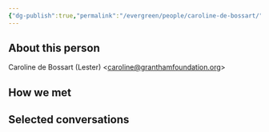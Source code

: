 ```yaml
---
{"dg-publish":true,"permalink":"/evergreen/people/caroline-de-bossart/","tags":["people"]}
---
```


## About this person
Caroline de Bossart (Lester) <[caroline@granthamfoundation.org](mailto:caroline@granthamfoundation.org)>

## How we met


## Selected conversations
